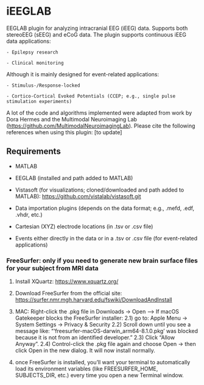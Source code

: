 # iEEGLAB

EEGLAB plugin for analyzing intracranial EEG (iEEG) data. Supports both stereoEEG (sEEG) and eCoG data. 
The plugin supports continuous iEEG data applications:

	- Epilepsy research
	
	- Clinical monitoring

Although it is mainly designed for event-related applications:

	- Stimulus-/Response-locked
	
	- Cortico-Cortical Evoked Potentials (CCEP; e.g., single pulse stimulation experiments)

A lot of the code and algorithms implemented were adapted from work by Dora Hermes and the Multimodal Neuroimaging Lab (https://github.com/MultimodalNeuroimagingLab). 
Please cite the following references when using this plugin: 
[to update]



## Requirements

- MATLAB

- EEGLAB (installed and path added to MATLAB)
  
- Vistasoft (for visualizations; cloned/downloaded and path added to MATLAB): https://github.com/vistalab/vistasoft.git
  
- Data importation plugins (depends on the data format; e.g., .mefd, .edf, .vhdr, etc.)
  
- Cartesian (XYZ) electrode locations (in .tsv or .csv file)
  
- Events either directly in the data or in a .tsv or .csv file (for event-related applications)


### FreeSurfer: only if you need to generate new brain surface files for your subject from MRI data

1) Install XQuartz: https://www.xquartz.org/

2) Download FreeSurfer from the official site: https://surfer.nmr.mgh.harvard.edu/fswiki/DownloadAndInstall
3) MAC: Right-click the .pkg file in Downloads → Open
--> If macOS Gatekeeper blocks the FreeSurfer installer:
	2.1) go to: Apple Menu → System Settings → Privacy & Security
	2.2) Scroll down until you see a message like: “‘freesurfer-macOS-darwin_arm64-8.1.0.pkg’ was blocked because it is not from an identified developer.”
	2.3) Click “Allow Anyway”.
	2.4) Control-click the .pkg file again and choose Open → then click Open in the new dialog. It will now install normally.

4) once FreeSurfer is installed, you’ll want your terminal to automatically load its environment variables (like FREESURFER_HOME, SUBJECTS_DIR, etc.) every time you open a new Terminal window.

